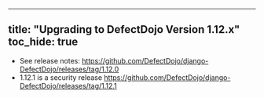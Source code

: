 
---
title: "Upgrading to DefectDojo Version 1.12.x"
toc_hide: true
---
- See release notes: https://github.com/DefectDojo/django-DefectDojo/releases/tag/1.12.0
- 1.12.1 is a security release https://github.com/DefectDojo/django-DefectDojo/releases/tag/1.12.1
